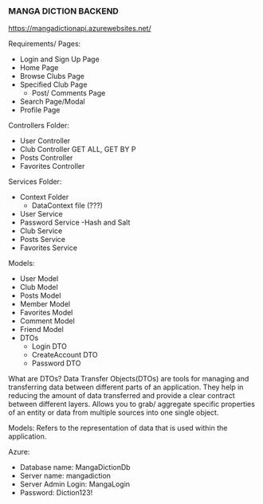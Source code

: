 ### MANGA DICTION BACKEND

https://mangadictionapi.azurewebsites.net/ 


Requirements/ Pages:
- Login and Sign Up Page
- Home Page
- Browse Clubs Page
- Specified Club Page
    - Post/ Comments Page
- Search Page/Modal 
- Profile Page


Controllers Folder: 
- User Controller
- Club Controller
    GET ALL, GET BY P
- Posts Controller
- Favorites Controller


Services Folder:
- Context Folder
    - DataContext file (???)
- User Service
- Password Service
    -Hash and Salt
- Club Service
- Posts Service
- Favorites Service


Models: 
- User Model
- Club Model
- Posts Model
- Member Model
- Favorites Model
- Comment Model
- Friend Model
- DTOs
    - Login DTO
    - CreateAccount DTO
    - Password DTO


What are DTOs?
    Data Transfer Objects(DTOs) are tools for managing and transferring data between different parts of an application.
    They help in reducing the amount of data transferred and provide a clear contract between different layers.
    Allows you to grab/ aggregate specific properties of an entity or data from multiple sources into one single object.

Models:
    Refers to the representation of data that is used within the application. 


Azure:
- Database name: MangaDictionDb
- Server name: mangadiction
- Server Admin Login: MangaLogin
- Password: Diction123!

